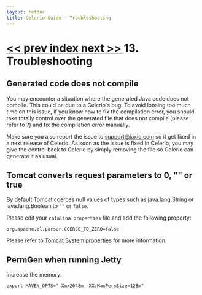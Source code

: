 ```yaml
---
layout: refdoc
title: Celerio Guide - Troubleshooting
---
```

[ << prev ](templates.html) [ index ](index.html) [ next >> ](miscellaneous.html)
13. Troubleshooting
===================

Generated code does not compile
-------------------------------

You may encounter a situation where the generated Java code does not
compile. This could be due to a Celerio's bug. To avoid loosing too much
time on this issue, if you know how to fix the compilation error, you
should take totally control over the generated file that does not
compile (please refer to ?) and fix the compilation error manually.

Make sure you also report the issue to <support@jaxio.com> so it get
fixed in a next release of Celerio. As soon as the issue is fixed in
Celerio, you may give the control back to Celerio by simply removing the
file so Celerio can generate it as usual.

Tomcat converts request parameters to 0, "" or true
---------------------------------------------------

By default Tomcat coerces null values of types such as java.lang.String
or java.lang.Boolean to `""` or `false`.

Please edit your `catalina.properties` file and add the following
property:

	org.apache.el.parser.COERCE_TO_ZERO=false

Please refer to [Tomcat System
properties](http://tomcat.apache.org/tomcat-6.0-doc/config/systemprops.html)
for more information.

PermGen when running Jetty
--------------------------

Increase the memory:

	export MAVEN_OPTS="-Xmx2048m -XX:MaxPermSize=128m"
 